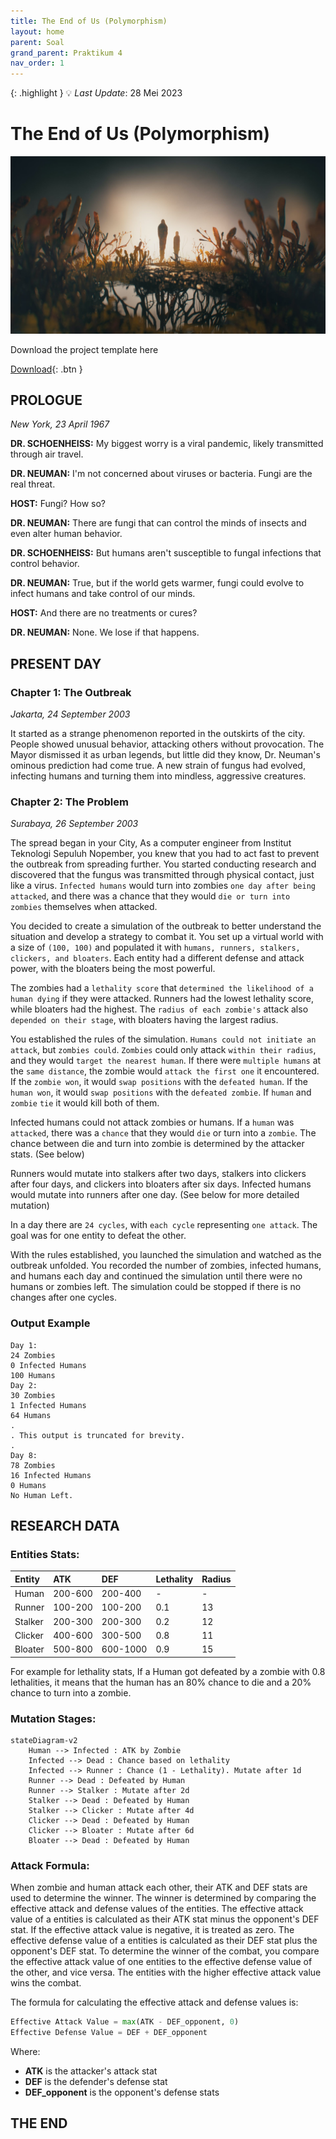 ```yaml
---
title: The End of Us (Polymorphism)
layout: home
parent: Soal
grand_parent: Praktikum 4
nav_order: 1
---
```


{: .highlight }
💡 _Last Update_: 28 Mei 2023

# The End of Us (Polymorphism)

![](../../images/end-of-us.jpg)

Download the project template here

[Download](https://github.com/Projects-of-Asisten/2023/raw/main/p4/soal/template_polymorphism.zip){: .btn }

## **PROLOGUE**

_New York, 23 April 1967_

**DR. SCHOENHEISS:** My biggest worry is a viral pandemic, likely transmitted through air travel.

**DR. NEUMAN:** I'm not concerned about viruses or bacteria. Fungi are the real threat.

**HOST:** Fungi? How so?

**DR. NEUMAN:** There are fungi that can control the minds of insects and even alter human behavior.

**DR. SCHOENHEISS:** But humans aren't susceptible to fungal infections that control behavior.

**DR. NEUMAN:** True, but if the world gets warmer, fungi could evolve to infect humans and take control of our minds.

**HOST:** And there are no treatments or cures?

**DR. NEUMAN:** None. We lose if that happens.

## **PRESENT DAY**

### Chapter 1: The Outbreak

_Jakarta, 24 September 2003_

It started as a strange phenomenon reported in the outskirts of the city. People showed unusual behavior, attacking others without provocation. The Mayor dismissed it as urban legends, but little did they know, Dr. Neuman's ominous prediction had come true. A new strain of fungus had evolved, infecting humans and turning them into mindless, aggressive creatures.

### Chapter 2: The Problem

_Surabaya, 26 September 2003_

The spread began in your City, As a computer engineer from Institut Teknologi Sepuluh Nopember, you knew that you had to act fast to prevent the outbreak from spreading further. You started conducting research and discovered that the fungus was transmitted through physical contact, just like a virus. `Infected humans` would turn into zombies `one day after being attacked`, and there was a chance that they would `die or turn into zombies` themselves when attacked.

You decided to create a simulation of the outbreak to better understand the situation and develop a strategy to combat it. You set up a virtual world with a size of `(100, 100)` and populated it with `humans, runners, stalkers, clickers, and bloaters`. Each entity had a different defense and attack power, with the bloaters being the most powerful.

The zombies had a `lethality score` that `determined the likelihood of a human dying` if they were attacked. Runners had the lowest lethality score, while bloaters had the highest. The `radius of each zombie's` attack also `depended on their stage`, with bloaters having the largest radius.

You established the rules of the simulation. `Humans could not initiate an attack`, but `zombies could`. `Zombies` could only attack `within their radius`, and they would `target the nearest human`. If there were `multiple humans` at the `same distance`, the zombie would `attack the first one` it encountered. If the `zombie won`, it would `swap positions` with the `defeated human`. If the `human won`, it would `swap positions` with the `defeated zombie`. If `human` and `zombie` `tie` it would kill both of them.

Infected humans could not attack zombies or humans. If a `human` was `attacked`, there was a `chance` that they would `die` or turn into a `zombie`. The chance between die and turn into zombie is determined by the attacker stats. (See below)

Runners would mutate into stalkers after two days, stalkers into clickers after four days, and clickers into bloaters after six days. Infected humans would mutate into runners after one day. (See below for more detailed mutation)

In a day there are `24 cycles`, with `each cycle` representing `one attack`. The goal was for one entity to defeat the other.

With the rules established, you launched the simulation and watched as the outbreak unfolded. You recorded the number of zombies, infected humans, and humans each day and continued the simulation until there were no humans or zombies left. The simulation could be stopped if there is no changes after one cycles.

### Output Example

```
Day 1:
24 Zombies
0 Infected Humans
100 Humans
Day 2:
30 Zombies
1 Infected Humans
64 Humans
.
. This output is truncated for brevity.
.
Day 8:
78 Zombies
16 Infected Humans
0 Humans
No Human Left.
```

## **RESEARCH DATA**

### Entities Stats:

| Entity  | ATK     | DEF      | Lethality | Radius |
| :------ | :------ | :------- | :-------- | :----- |
| Human   | 200-600 | 200-400  | -         | -      |
| Runner  | 100-200 | 100-200  | 0.1       | 13     |
| Stalker | 200-300 | 200-300  | 0.2       | 12     |
| Clicker | 400-600 | 300-500  | 0.8       | 11     |
| Bloater | 500-800 | 600-1000 | 0.9       | 15     |

For example for lethality stats, If a Human got defeated by a zombie with 0.8 lethalities, it means that the human has an 80% chance to die and a 20% chance to turn into a zombie.

### Mutation Stages:

```mermaid
stateDiagram-v2
    Human --> Infected : ATK by Zombie
    Infected --> Dead : Chance based on lethality
    Infected --> Runner : Chance (1 - Lethality). Mutate after 1d
    Runner --> Dead : Defeated by Human
    Runner --> Stalker : Mutate after 2d
    Stalker --> Dead : Defeated by Human
    Stalker --> Clicker : Mutate after 4d
    Clicker --> Dead : Defeated by Human
    Clicker --> Bloater : Mutate after 6d
    Bloater --> Dead : Defeated by Human
```

### Attack Formula:

When zombie and human attack each other, their ATK and DEF stats are used to determine the winner. The winner is determined by comparing the effective attack and defense values of the entities. The effective attack value of a entities is calculated as their ATK stat minus the opponent's DEF stat. If the effective attack value is negative, it is treated as zero. The effective defense value of a entities is calculated as their DEF stat plus the opponent's DEF stat. To determine the winner of the combat, you compare the effective attack value of one entities to the effective defense value of the other, and vice versa. The entities with the higher effective attack value wins the combat.

The formula for calculating the effective attack and defense values is:

```python
Effective Attack Value = max(ATK - DEF_opponent, 0)
Effective Defense Value = DEF + DEF_opponent
```

Where:

- **ATK** is the attacker's attack stat
- **DEF** is the defender's defense stat
- **DEF_opponent** is the opponent's defense stats

## **THE END**

